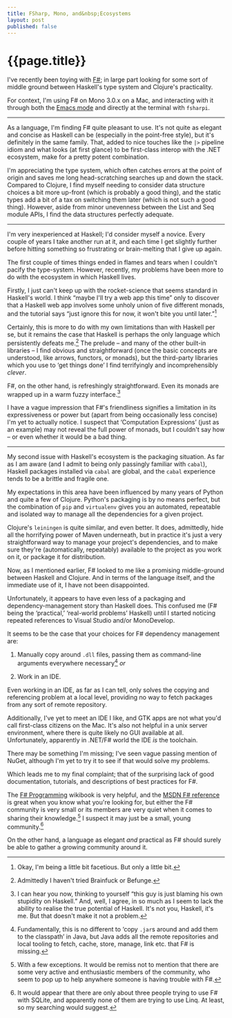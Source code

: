 ```yaml
---
title: FSharp, Mono, and&nbsp;Ecosystems
layout: post
published: false
---
```


# {{page.title}}

I've recently been toying with [F#][fs]; in large part looking for
some sort of middle ground between Haskell's type system and Clojure's
practicality.

For context, I'm using F# on Mono 3.0.x on a Mac, and interacting
with it through both the [Emacs mode][emacs] and directly at the
terminal with `fsharpi`.

[fs]: http://en.wikipedia.org/wiki/FSharp
[emacs]: http://sourceforge.net/projects/fsharp-mode/

***

As a language, I'm finding F# quite pleasant to use. It's not quite as
elegant and concise as Haskell can be (especially in the point-free
style), but it's definitely in the same family. That, added to nice
touches like the `|>` pipeline idiom and what looks (at first glance)
to be first-class interop with the .NET ecosystem, make for a pretty
potent combination.

I'm appreciating the type system, which often catches errors at the
point of origin and saves me long head-scratching searches up and down
the stack. Compared to Clojure, I find myself needing to consider data
structure choices a bit more up-front (which is probably a good
thing), and the static types add a bit of a tax on switching them
later (which is not such a good thing). However, aside from minor
unevenness between the List and Seq module APIs, I find the data
structures perfectly adequate.

***

I'm very inexperienced at Haskell; I'd consider myself a novice. Every
couple of years I take another run at it, and each time I get slightly
further before hitting something so frustrating or brain-melting that
I give up again.

The first couple of times things ended in flames and tears when I
couldn't pacify the type-system. However, recently, my problems have
been more to do with the ecosystem in which Haskell lives.

Firstly, I just can't keep up with the rocket-science that seems
standard in Haskell's world. I think “maybe I'll try a web app this
time” only to discover that a Haskell web app involves some unholy
union of five different monads, and the tutorial says “just ignore
this for now, it won't bite you until later.”[^facetious]

[^facetious]: Okay, I'm being a little bit facetious. But only a
little bit.

Certainly, this is more to do with my own limitations than with
Haskell per se, but it remains the case that Haskell is perhaps the
only language which persistently defeats me.[^langs] The prelude – and
many of the other built-in libraries – I find obvious and
straightforward (once the basic concepts are understood, like arrows,
functors, or monads), but the third-party libraries which you use to
‘get things done’ I find terrifyingly and incomprehensibly *clever*.

[^langs]: Admittedly I haven't tried Brainfuck or Befunge.

F#, on the other hand, is refreshingly straightforward. Even its
monads are wrapped up in a warm fuzzy interface.[^denial]

[^denial]: I can hear you now, thinking to yourself “this guy is just
blaming his own stupidity on Haskell.” And, well, I agree, in so much
as I seem to lack the ability to realise the true potential of
Haskell. It's not you, Haskell, it's me. But that doesn't make it not
a problem.

I have a vague impression that F#'s friendliness signifies a
limitation in its expressiveness or power but (apart from being
occasionally less concise) I'm yet to actually notice. I suspect that
‘Computation Expressions’ (just as an example) may not reveal the full
power of monads, but I couldn't say how – or even whether it would be
a bad thing.

***

My second issue with Haskell's ecosystem is the packaging situation.
As far as I am aware (and I admit to being only passingly familiar
with `cabal`), Haskell packages installed via `cabal` are global, and
the `cabal` experience tends to be a brittle and fragile one.

My expectations in this area have been influenced by many years of
Python and quite a few of Clojure. Python's packaging is by no means
perfect, but the combination of `pip` and `virtualenv` gives you an
automated, repeatable and isolated way to manage all the dependencies
for a given project.

Clojure's `leiningen` is quite similar, and even better. It does,
admittedly, hide all the horrifying power of Maven underneath, but in
practice it's just a very straight&shy;forward way to manage your project's
dependencies, and to make sure they're (automatically, repeatably)
available to the project as you work on it, or package it for
distribution.

Now, as I mentioned earlier, F# looked to me like a promising
middle-ground between Haskell and Clojure. And in terms of the
language itself, and the immediate use of it, I have not been
disappointed.

Unfortunately, it appears to have even less of a packaging and
dependency-management story than Haskell does. This confused me (F#
being the ‘practical,’ ‘real-world problems’ Haskell) until I started
noticing repeated references to Visual Studio and/or MonoDevelop.

It seems to be the case that your choices for F# dependency management
are:

1. Manually copy around `.dll` files, passing them as command-line
arguments everywhere necessary[^classpath] *or*

2. Work in an IDE.

[^classpath]: Fundamentally, this is no different to ‘copy `.jar`s
around and add them to the classpath’ in Java, but Java adds all the
remote repositories and local tooling to fetch, cache, store, manage,
link etc. that F# is missing.

Even working in an IDE, as far as I can tell, only solves the copying
and referencing problem at a local level, providing no way to fetch
packages from any sort of remote repository.

Additionally, I've yet to meet an IDE I like, and GTK apps are not
what you'd call first-class citizens on the Mac. It's also not helpful
in a unix server environment, where there is quite likely no GUI
available at all. Unfortunately, apparently in .NET/F# world the IDE
*is* the toolchain.

There may be something I'm missing; I've seen vague passing mention of
NuGet, although I'm yet to try it to see if that would solve my
problems.

Which leads me to my final complaint; that of the surprising lack of
good documentation, tutorials, and descriptions of best practices for
F#.

The [F# Programming][fpwb] wikibook is very helpful, and the
[MSDN F# reference][msdn] is great when you know what you're looking
for, but either the F# community is very small or its members are very
quiet when it comes to sharing their knowledge.[^sharing] I suspect it may just
be a small, young community.[^small]

[fpwb]: http://en.wikibooks.org/wiki/F_Sharp_Programming
[msdn]: http://msdn.microsoft.com/en-us/library/dd233181.aspx

[^sharing]: With a few exceptions. It would be remiss not to mention
that there are some very active and enthusiastic members of the
community, who seem to pop up to help anywhere someone is having
trouble with F#.

[^small]: It would appear that there are only about three people
trying to use F# with SQLite, and apparently none of them are trying
to use Linq. At least, so my searching would suggest.

On the other hand, a language as elegant *and* practical as F# should
surely be able to gather a growing community around it.
